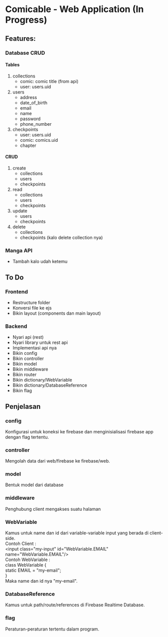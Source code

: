 # Comicable - Web Application (In Progress)

## Features:
### Database CRUD
#### Tables
1. collections
   - comic: comic title (from api)
   - user: users.uid
2. users
   - address
   - date_of_birth
   - email
   - name
   - password
   - phone_number
3. checkpoints
   - user: users.uid
   - comic: comics.uid
   - chapter

#### CRUD
1. create
   - collections
   - users
   - checkpoints
2. read
   - collections
   - users
   - checkpoints
3. update
   - users
   - checkpoints
4. delete
   - collections
   - checkpoints (kalo delete collection nya)
 
### Manga API
- Tambah kalo udah ketemu

## To Do
### Frontend
- Restructure folder
- Konversi file ke ejs
- Bikin layout (components dan main layout)

### Backend
- Nyari api (rest)
- Nyari library untuk rest api
- Implementasi api nya
- Bikin config
- Bikin controller
- Bikin model
- Bikin middleware
- Bikin router
- Bikin dictionary/WebVariable
- Bikin dictionary/DatabaseReference
- Bikin flag

## Penjelasan
### config
Konfigurasi untuk koneksi ke firebase dan menginisialisasi firebase app dengan flag tertentu.

### controller
Mengolah data dari web/firebase ke firebase/web.

### model
Bentuk model dari database

### middleware
Penghubung client mengakses suatu halaman

### WebVariable
Kamus untuk name dan id dari variable-variable input yang berada di client-side.\
Contoh Client : \
\<input class="my-input" id="WebVariable.EMAIL" name="WebVariable.EMAIL"/>\
Contoh WebVariable : \
class WebVariable { \
    static EMAIL = "my-email";\
}\
Maka name dan id nya "my-email".

### DatabaseReference
Kamus untuk path/route/references di Firebase Realtime Database.

### flag
Peraturan-peraturan tertentu dalam program.
